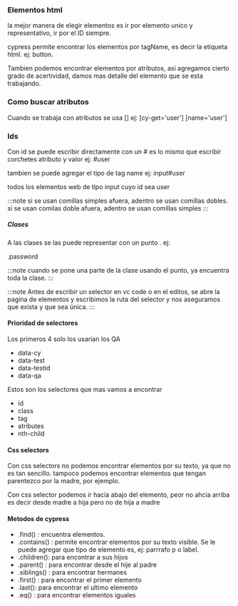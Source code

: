 ### Elementos html
la mejor manera de elegir elementos es ir por elemento unico y representativo, ir por el ID siempre. 

cypress permite encontrar los elementos por tagName, es decir la etiqueta html. ej: button. 

Tambien podemos encontrar elementos por atributos, asi agregamos cierto grado de acertividad, damos mas detalle del elemento que se esta trabajando. 


### Como buscar atributos
Cuando se trabaja con atributos se usa []
ej:
[cy-get='user']
[name='user']

### Ids
Con id se puede escribir directamente con un # 
es lo mismo que escribir corchetes atributo y valor
ej:
#user

tambien se puede agregar el tipo de tag name ej:
input#user

todos los elementos web de tipo input cuyo id sea user

:::note
si se usan comillas simples afuera, adentro se usan comillas dobles.
si se usan comilas doble afuera, adentro se usan comillas simples
:::

##### Clases

A las clases se las puede representar con un punto .
ej:

.password

:::note
cuando se pone una parte de la clase usando el punto, ya encuentra toda la clase. 
:::

:::note
Antes de escribir un selector en vc code o en el editos, se abre la pagina de elementos y escribimos la ruta del selector y nos aseguramos que exista y que sea única. 
:::


#### Prioridad de selectores
Los primeros 4 solo los usarian los QA
- data-cy
- data-test
- data-testid
- data-qa

Estos son los selectores que mas vamos a encontrar
- id
- class
- tag
- atributes
- nth-child

#### Css selectors
Con css selectors no podemos encontrar elementos por su texto, ya que no es tan sencillo.
tampoco podemos encontrar elementos que tengan parentezco por la madre, por ejemplo.


Con css selector podemos ir hacia abajo del elemento, peor no ahcia arriba
es decir desde madre a hija
pero no de hija a madre

#### Metodos de cypress
- .find() : encuentra elementos.
- .contains() : permite encontrar elementos por su texto visible. Se le puede agregar que tipo de elemento es, ej: parrrafo p o label. 
- .children(): para encontrar a sus hijos
- .parent() : para encontrar desde el hije al padre
- .siblings() : para encontrar hermanes
- .first() : para encontrar el primer elemento
- .last(): para encontrar el ultimo elemento
- .eq() : para encontrar elementos iguales

